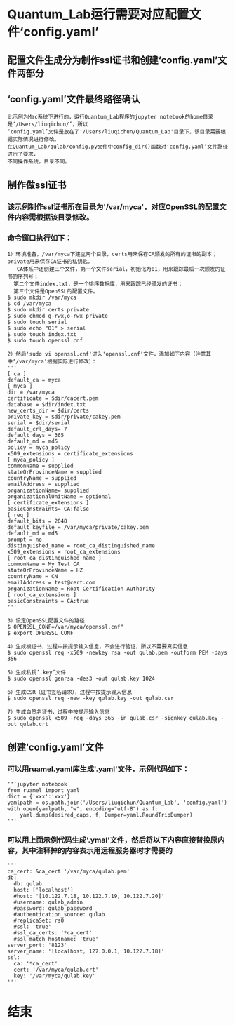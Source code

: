 # Quantum_Lab运行需要对应配置文件‘config.yaml’

## 配置文件生成分为制作ssl证书和创建‘config.yaml’文件两部分

## ‘config.yaml’文件最终路径确认
    此示例为Mac系统下进行的，运行Quantum_Lab程序的jupyter notebook的home目录是‘/Users/liuqichun/’，所以
    ‘config.yaml’文件是放在了'/Users/liuqichun/Quantum_Lab'目录下，该目录需要根据实际情况进行修改。
    在Quantum_Lab/qulab/config.py文件中config_dir()函数对‘config.yaml’文件路径进行了要求，
    不同操作系统，目录不同。



## 制作做ssl证书

### 该示例制作ssl证书所在目录为'/var/myca'，对应OpenSSL的配置文件内容需根据该目录修改。
### 命令窗口执行如下：
    1）环境准备，/var/myca下建立两个目录，certs用来保存CA颁发的所有的证书的副本；private用来保存CA证书的私钥匙。
       CA体系中还创建三个文件，第一个文件serial，初始化为01，用来跟踪最后一次颁发的证书的序列号；
      第二个文件index.txt，是一个排序数据库，用来跟踪已经颁发的证书；
      第三个文件是OpenSSL的配置文件。
    $ sudo mkdir /var/myca
    $ cd /var/myca
    $ sudo mkdir certs private
    $ sudo chmod g-rwx,o-rwx private
    $ sudo touch serial
    $ sudo echo "01" > serial
    $ sudo touch index.txt
    $ sudo touch openssl.cnf
    
    2）然后'sudo vi openssl.cnf'进入'openssl.cnf'文件，添加如下内容（注意其中‘/var/myca’根据实际进行修改）：
    '''
    [ ca ]
    default_ca = myca
    [ myca ]
    dir = /var/myca
    certificate = $dir/cacert.pem
    database = $dir/index.txt
    new_certs_dir = $dir/certs
    private_key = $dir/private/cakey.pem
    serial = $dir/serial
    default_crl_days= 7
    default_days = 365
    default_md = md5
    policy = myca_policy
    x509_extensions = certificate_extensions
    [ myca_policy ]
    commonName = supplied
    stateOrProvinceName = supplied
    countryName = supplied
    emailAddress = supplied
    organizationName= supplied
    organizationalUnitName = optional
    [ certificate_extensions ]
    basicConstraints= CA:false
    [ req ]
    default_bits = 2048
    default_keyfile = /var/myca/private/cakey.pem
    default_md = md5
    prompt = no
    distinguished_name = root_ca_distinguished_name
    x509_extensions = root_ca_extensions
    [ root_ca_distinguished_name ]
    commonName = My Test CA
    stateOrProvinceName = HZ
    countryName = CN
    emailAddress = test@cert.com 
    organizationName = Root Certification Authority
    [ root_ca_extensions ]
    basicConstraints = CA:true
    '''

    3）设定OpenSSL配置文件的路径
    $ OPENSSL_CONF=/var/myca/openssl.cnf"
    $ export OPENSSL_CONF

    4）生成根证书，过程中按提示输入信息，不会进行验证，所以不需要真实信息
    $ sudo openssl req -x509 -newkey rsa -out qulab.pem -outform PEM -days 356
  
    5）生成私钥‘.key’文件
    $ sudo openssl genrsa -des3 -out qulab.key 1024
  
    6）生成CSR（证书签名请求），过程中按提示输入信息
    $ sudo openssl req -new -key qulab.key -out qulab.csr

    7）生成自签名证书，过程中按提示输入信息
    $ sudo openssl x509 -req -days 365 -in qulab.csr -signkey qulab.key -out qulab.crt



## 创建‘config.yaml’文件

### 可以用ruamel.yaml库生成'.yaml'文件，示例代码如下：
    ’‘’jupyter notebook
    from ruamel import yaml
    dict = {'xxx':'xxx'}
    yamlpath = os.path.join('/Users/liuqichun/Quantum_Lab', 'config.yaml')
    with open(yamlpath, "w", encoding="utf-8") as f:
        yaml.dump(desired_caps, f, Dumper=yaml.RoundTripDumper)
    '''
### 可以用上面示例代码生成'.ymal'文件，然后将以下内容直接替换原内容，其中注释掉的内容表示用远程服务器时才需要的
    '''
    ca_cert: &ca_cert '/var/myca/qulab.pem'
    db:
      db: qulab
      host: ['localhost']
      #host: '[10.122.7.18, 10.122.7.19, 10.122.7.20]'
      #username: qulab_admin
      #password: qulab_password
      #authentication_source: qulab
      #replicaSet: rs0
      #ssl: 'true'
      #ssl_ca_certs: '*ca_cert'
      #ssl_match_hostname: 'true'
    server_port: '8123'
    server_name: '[localhost, 127.0.0.1, 10.122.7.18]'
    ssl:
      ca: '*ca_cert'
      cert: '/var/myca/qulab.crt' 
      key: '/var/myca/qulab.key'
    '''

# 结束